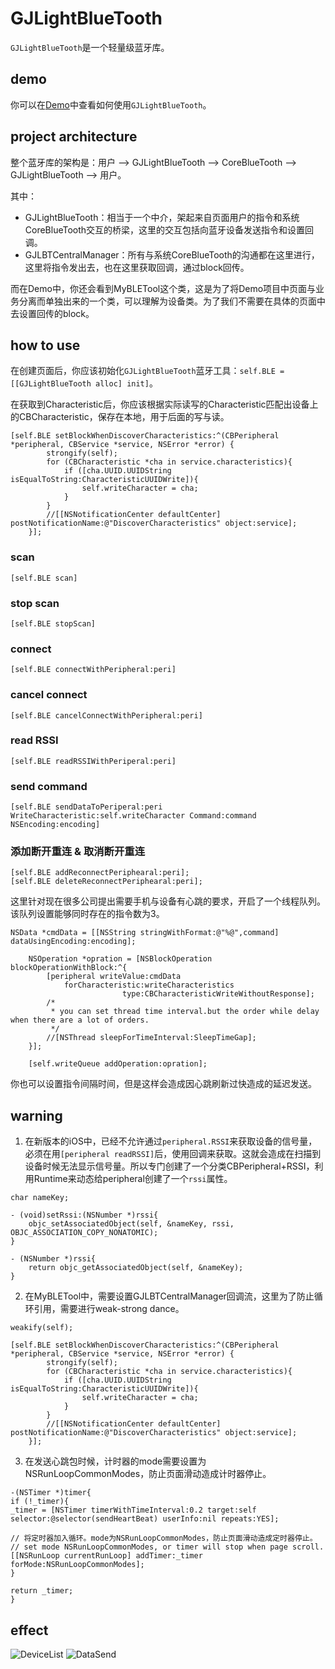 
# GJLightBlueTooth
```GJLightBlueTooth```是一个轻量级蓝牙库。

## demo
你可以在[Demo](https://github.com/manofit/GJLightBlueTooth/tree/master/GJLightBlueTooth/GJLightBlueTooth/Demo)中查看如何使用```GJLightBlueTooth```。

## project architecture
整个蓝牙库的架构是：用户 ——> GJLightBlueTooth ——> CoreBlueTooth ——> GJLightBlueTooth ——> 用户。

其中：
- GJLightBlueTooth：相当于一个中介，架起来自页面用户的指令和系统CoreBlueTooth交互的桥梁，这里的交互包括向蓝牙设备发送指令和设置回调。
- GJLBTCentralManager：所有与系统CoreBlueTooth的沟通都在这里进行，这里将指令发出去，也在这里获取回调，通过block回传。

而在Demo中，你还会看到MyBLETool这个类，这是为了将Demo项目中页面与业务分离而单独出来的一个类，可以理解为设备类。为了我们不需要在具体的页面中去设置回传的block。

## how to use
在创建页面后，你应该初始化```GJLightBlueTooth```蓝牙工具：```self.BLE = [[GJLightBlueTooth alloc] init]```。

在获取到Characteristic后，你应该根据实际读写的Characteristic匹配出设备上的CBCharacteristic，保存在本地，用于后面的写与读。


```
[self.BLE setBlockWhenDiscoverCharacteristics:^(CBPeripheral *peripheral, CBService *service, NSError *error) {
        strongify(self);
        for (CBCharacteristic *cha in service.characteristics){
            if ([cha.UUID.UUIDString isEqualToString:CharacteristicUUIDWrite]){
                self.writeCharacter = cha;
            }
        }
        //[[NSNotificationCenter defaultCenter] postNotificationName:@"DiscoverCharacteristics" object:service];
    }];
```
### scan
```
[self.BLE scan]
```
### stop scan
```
[self.BLE stopScan]
```
### connect
```
[self.BLE connectWithPeripheral:peri]
```
### cancel connect
```
[self.BLE cancelConnectWithPeripheral:peri]
```
### read RSSI
```
[self.BLE readRSSIWithPeriperal:peri]
```
### send command
```
[self.BLE sendDataToPeriperal:peri WriteCharacteristic:self.writeCharacter Command:command NSEncoding:encoding]
```
### 添加断开重连 & 取消断开重连
```
[self.BLE addReconnectPeriphearal:peri];
[self.BLE deleteReconnectPeriphearal:peri];
```
这里针对现在很多公司提出需要手机与设备有心跳的要求，开启了一个线程队列。该队列设置能够同时存在的指令数为3。

```
NSData *cmdData = [[NSString stringWithFormat:@"%@",command] dataUsingEncoding:encoding];
    
    NSOperation *opration = [NSBlockOperation blockOperationWithBlock:^{
        [peripheral writeValue:cmdData
            forCharacteristic:writeCharacteristics
                         type:CBCharacteristicWriteWithoutResponse];
        /*
         * you can set thread time interval.but the order while delay when there are a lot of orders.
         */
        //[NSThread sleepForTimeInterval:SleepTimeGap];
    }];
    
    [self.writeQueue addOperation:opration];
```
你也可以设置指令间隔时间，但是这样会造成因心跳刷新过快造成的延迟发送。

## warning
1. 在新版本的iOS中，已经不允许通过```peripheral.RSSI```来获取设备的信号量，必须在用```[peripheral readRSSI]```后，使用回调来获取。这就会造成在扫描到设备时候无法显示信号量。所以专门创建了一个分类CBPeripheral+RSSI，利用Runtime来动态给peripheral创建了一个```rssi```属性。
```
char nameKey;

- (void)setRssi:(NSNumber *)rssi{
    objc_setAssociatedObject(self, &nameKey, rssi, OBJC_ASSOCIATION_COPY_NONATOMIC);
}

- (NSNumber *)rssi{
    return objc_getAssociatedObject(self, &nameKey);
}
```
2. 在MyBLETool中，需要设置GJLBTCentralManager回调流，这里为了防止循环引用，需要进行weak-strong dance。

```
weakify(self);

[self.BLE setBlockWhenDiscoverCharacteristics:^(CBPeripheral *peripheral, CBService *service, NSError *error) {
        strongify(self);
        for (CBCharacteristic *cha in service.characteristics){
            if ([cha.UUID.UUIDString isEqualToString:CharacteristicUUIDWrite]){
                self.writeCharacter = cha;
            }
        }
        //[[NSNotificationCenter defaultCenter] postNotificationName:@"DiscoverCharacteristics" object:service];
    }];
```
3. 在发送心跳包时候，计时器的mode需要设置为NSRunLoopCommonModes，防止页面滑动造成计时器停止。
```
-(NSTimer *)timer{
if (!_timer){
_timer = [NSTimer timerWithTimeInterval:0.2 target:self selector:@selector(sendHeartBeat) userInfo:nil repeats:YES];

// 将定时器加入循环。mode为NSRunLoopCommonModes，防止页面滑动造成定时器停止。
// set mode NSRunLoopCommonModes, or timer will stop when page scroll.
[[NSRunLoop currentRunLoop] addTimer:_timer forMode:NSRunLoopCommonModes];
}

return _timer;
}
```
## effect
![DeviceList](https://github.com/manofit/GJLightBlueTooth/blob/master/GJLightBlueTooth/GJLightBlueTooth/DeviceListVC.PNG)
![DataSend](https://github.com/manofit/GJLightBlueTooth/blob/master/GJLightBlueTooth/GJLightBlueTooth/DataSendVC.PNG)
